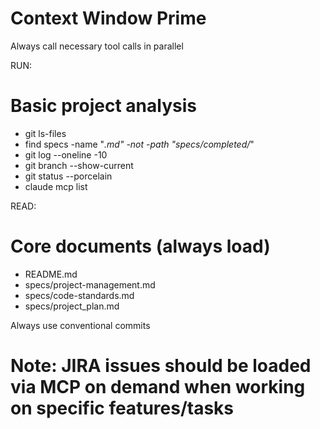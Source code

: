 # Context Window Prime

Always call necessary tool calls in parallel

RUN:

# Basic project analysis

- git ls-files
- find specs -name "_.md" -not -path "specs/completed/_"
- git log --oneline -10
- git branch --show-current
- git status --porcelain
- claude mcp list

READ:

# Core documents (always load)

- README.md
- specs/project-management.md
- specs/code-standards.md
- specs/project_plan.md

Always use conventional commits

# Note: JIRA issues should be loaded via MCP on demand when working on specific features/tasks
